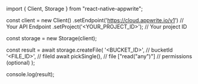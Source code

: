 import { Client, Storage } from "react-native-appwrite";

const client = new Client()
    .setEndpoint('https://cloud.appwrite.io/v1') // Your API Endpoint
    .setProject('<YOUR_PROJECT_ID>'); // Your project ID

const storage = new Storage(client);

const result = await storage.createFile(
    '<BUCKET_ID>', // bucketId
    '<FILE_ID>', // fileId
    await pickSingle(), // file
    ["read("any")"] // permissions (optional)
);

console.log(result);
